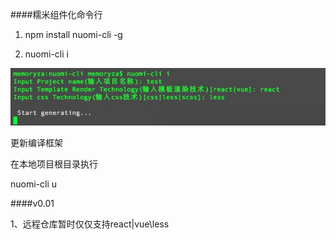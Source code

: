 ####糯米组件化命令行


1. npm install nuomi-cli -g

2. nuomi-cli i

<img src="./doc/img/cli.png"/>



更新编译框架

在本地项目根目录执行


nuomi-cli u



####v0.01

1、远程仓库暂时仅仅支持react|vue\less